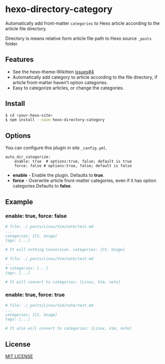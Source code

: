# hexo-directory-category
Automatically add front-matter `categories` to Hexo article according to the article file directory.

Directory is means relative form article file path to Hexo source `_posts` folder.


## Features
* See the hexo-theme-Wikitten [issues#4](https://github.com/zthxxx/hexo-theme-Wikitten/issues/4)
* Automatically add category to article according to the file directory, if article front-matter haven't option categories. 
* Easy to categorize articles, or change the categories.





## Install

``` bash
$ cd <your-hexo-site>
$ npm install --save hexo-directory-category
```



## Options

You can configure this plugin in site `_config.yml`.
```
auto_dir_categorize:
	enable: true  # options:true, false; default is true
	force: false # options:true, false; default is false
```

- **enable** - Enable the plugin. Defaults to **true**.
- **force** - Overwrite article front-matter categories, even if it has option categories.Defaults to **false**.





## Example

### enable: true, force: false

```yaml
# file: ./_posts/Linux/Vim/note/test.md
...
categories: [CS, Usage]
tags: [...]

# It will nothing Conversion. categories: [CS, Usage]
```



```yaml
# file: ./_posts/Linux/Vim/note/test.md
...
# categories: [...]
tags: [...]

# It will convert to categories: [Linux, Vim, note]
```



### enable: true, force: true

```yaml
# file: ./_posts/Linux/Vim/note/test.md
...
categories: [CS, Usage]
tags: [...]

# It also will convert to categories: [Linux, Vim, note]
```


## License

[MIT LICENSE](./LICENSE)